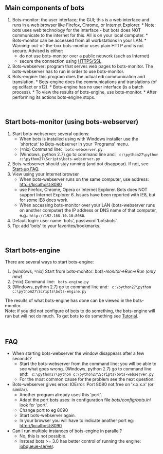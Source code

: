 ## Main components of bots ##
  1. Bots-monitor: the user interface; the GUI; this is a web interface and runs in a web browser like Firefox, Chrome, or Internet Explorer.
    * Note: bots uses web technology for the interface - but bots does NOT communicate to the internet for this. All is on your local computer.
    * Bots-monitor can be accessed from all workstations in your LAN.
    * Warning: out-of-the-box bots-monitor uses plain HTTP and is not secure. Advised is either:
      * do not use bots-monitor over a public network (such as Internet)
      * secure the connection using [HTTPS/SSL](DeploymentHttps.md).
  1. Bots-webserver: program that serves web pages to bots-monitor. The bots-webserver has to run in order to use bots-monitor.
  1. Bots-engine: this program does the actual edi communication and translation.
    * Bots-engine does the communications and translations (of eg edifact or x12).
    * Bots-engine has no user interface (is a batch process).
    * To view the results of bots-engine, use bots-monitor.
    * After performing its actions bots-engine stops.

<br>
<h2>Start bots-monitor (using bots-webserver)</h2>
<ol><li>Start bots-webserver; several options:<br>
<ul><li>When bots is installed using with Windows installer use the 'shortcut' to Bots-webserver in your 'Programs' menu.<br>
</li><li>(<code>*</code>nix) Command line: <code> bots-webserver.py </code>
</li><li>(Windows, python 2.7) go to command line and: <code> c:\python27\python c:\python27\Scripts\bots-webserver.py </code>
</li></ul></li><li>Bots-webserver should stay running (and not disappear). If not, see <a href='StartGetBotsRunning#FAQ.md'>Start-up FAQ</a>.<br>
</li><li>View using your Internet browser<br>
<ul><li>When bots-webserver runs on the same computer, use address: <a href='http://localhost:8080'>http://localhost:8080</a>
</li><li>use Firefox, Chrome, Opera or Internet Explorer. Bots does NOT support Internet Explorer 6. Issues have been reported with IE8, but for some IE8 does work.<br>
</li><li>When accessing bots-monitor over your LAN (bots-webserver runs on another computer) the IP address or DNS name of that computer, e.g.: <code>http://192.168.10.10:8080</code>.<br>
</li></ul></li><li>Default login: user name 'bots', password 'botsbots'.<br>
</li><li>Tip: add 'bots' to your favorites/bookmarks.</li></ol>

<br>
<h2>Start bots-engine</h2>
There are several ways to start bots-engine:<br>
<ol><li>(windows, <code>*</code>nix) Start from bots-monitor: <i>bots-monitor->Run->Run (only new)</i>
</li><li>(<code>*</code>nix) Command line: <code> bots-engine.py </code>
</li><li>(Windows, python 2.7) go to command line and: <code> c:\python27\python c:\python27\Scripts\bots-engine.py </code></li></ol>

The results of what bots-engine has done can be viewed in the bots-monitor.<br>
Note: if you did not configure of bots to do something, the bots-engine will run but will not do much. To get bots to do something see <a href='StartMyFirstPlugin.md'>Tutorial</a>.<br>
<br>
<br>
<h2>FAQ</h2>
<ul><li>When starting bots-webserver the window disappears after a few seconds?<br>
<ul><li>Start the bots-webserver from the command line; you will be able to see what goes wrong. (Windows, python 2.7) go to command line and: <code> c:\python27\python c:\python27\Scripts\bots-webserver.py </code>
</li><li>For the most common cause for the problem see the next question.<br>
</li></ul></li><li>Bots-webserver gives error: IOError: Port 8080 not free on 'x.x.x.x' (or similar).<br>
<ul><li>Another program already uses this 'port'.<br>
</li><li>Adapt the port bots uses: in configuration file <i>bots/config/bots.ini</i> look for 'port'.<br>
</li><li>Change port to eg 8090<br>
</li><li>Start bots-webserver again.<br>
</li><li>In your browser you will have to indicate another port eg: <a href='http://localhost:8090'>http://localhost:8090</a>
</li></ul></li><li>Can I run multiple instances of bots-engine in parallel?<br>
<ul><li>No, this is not possible.<br>
</li><li>Instead bots >= 3.0 has better control of running the engine: <a href='Jobqueue.md'>jobqueue-server</a>.